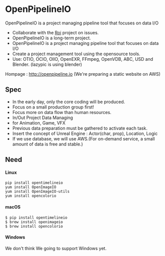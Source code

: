 # OpenPipelineIO
OpenPipelineIO is a project managing pipeline tool that focuses on data I/O

- Collaborate with the [Roi](https://github.com/studio2l/roi) project on issues.
- OpenPipelineIO is a long-term project.
- OpenPipelineIO is a project managing pipeline tool that focuses on data I/O
- Create a project management tool using the opensource tools.
- Use: OTIO, OCIO, OIIO, OpenEXR, FFmpeg, OpenVDB, ABC, USD and Blender. (lazypic is using blender)

Hompage : http://openpipeline.io (We're preparing a static website on AWS)

## Spec
- In the early day, only the core coding will be produced.
- Focus on a small production group first!
- Focus more on data flow than human resources.
- In/Out Project Data Managing
- for Animation, Game, VFX
- Previous data preparation must be gathered to activate each task.
- Insert the concept of Unreal Engine : Actor(char, prop), Location, Logic
- If we use database, we will use AWS.(For on-demand service, a small amount of data is free and stable.)

## Need

#### Linux
```
pip install opentimelineio
yum install OpenImageIO
yum install OpenImageIO-utils
yum install opencolorio
```

#### macOS
```
$ pip install opentimelineio
$ brew install openimageio
$ brew install opencolorio
```

#### Windows
We don't think We going to support Windows yet.

